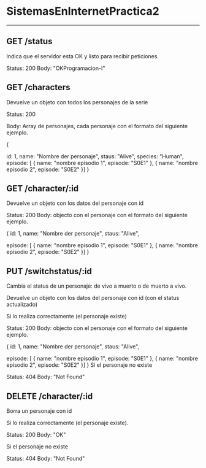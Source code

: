 # SistemasEnInternetPractica2
-------------------------------------------------------------------------------
## GET /status
Indica que el servidor esta OK y listo para recibir peticiones.

Status: 200 Body: "OKProgramacion-I"

## GET /characters
Devuelve un objeto con todos los personajes de la serie

Status: 200

Body: Array de personajes, cada personaje con el formato del siguiente ejemplo.


{

id: 1,
name: "Nombre der personaje",
staus: "Alive",
species: "Human",
episode: [
	{ 
		name: "nombre episodio 1",
		episode: "S0E1"
	},
	{ 
		name: "nombre episodio 2",
		episode: "S0E2"
	}]
}

## GET /character/:id
Devuelve un objeto con los datos del personaje con id

Status: 200 Body: objecto con el personaje con el formato del siguiente ejemplo.

{
id: 1,
name: "Nombre der personaje",
staus: "Alive",

episode: [
	{ 
		name: "nombre episodio 1",
		episode: "S0E1"
	},
	{ 
		name: "nombre episodio 2",
		episode: "S0E2"
	}]
}
## PUT /switchstatus/:id
Cambia el status de un personaje: de vivo a muerto o de muerto a vivo.

Devuelve un objeto con los datos del personaje con id (con el status actualizado)

Si lo realiza correctamente (el personaje existe)

Status: 200 Body: objecto con el personaje con el formato del siguiente ejemplo.

{
id: 1,
name: "Nombre der personaje",
staus: "Alive",

episode: [
	{ 
		name: "nombre episodio 1",
		episode: "S0E1"
	},
	{ 
		name: "nombre episodio 2",
		episode: "S0E2"
	}]
}
Si el personaje no existe

Status: 404
Body: "Not Found"
## DELETE /character/:id
Borra un personaje con id

Si lo realiza correctamente (el personaje existe).

Status: 200 Body: "OK"

Si el personaje no existe

Status: 404 Body: "Not Found"
